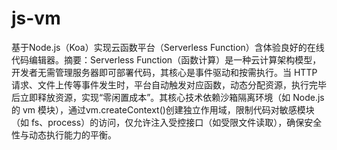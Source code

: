 # js-vm
基于Node.js（Koa）实现云函数平台（Serverless Function）含体验良好的在线代码编辑器。摘要：Serverless Function（函数计算）是一种云计算架构模型，开发者无需管理服务器即可部署代码，其核心是事件驱动和按需执行。当 HTTP 请求、文件上传等事件发生时，平台自动触发对应函数，动态分配资源，执行完毕后立即释放资源，实现“零闲置成本”。其核心技术依赖沙箱隔离环境（如 Node.js 的 vm 模块），通过vm.createContext()创建独立作用域，限制代码对敏感模块（如 fs、process）的访问，仅允许注入受控接口（如受限文件读取），确保安全性与动态执行能力的平衡。              
